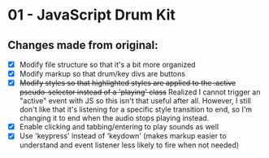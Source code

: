 # 01 - JavaScript Drum Kit

## Changes made from original:
- [x] Modify file structure so that it's a bit more organized
- [x] Modify markup so that drum/key divs are buttons
- [x] ~~Modify styles so that highlighted styles are applied to the :active pseudo-selector instead of a 'playing' class~~ Realized I cannot trigger an "active" event with JS so this isn't that useful after all. However, I still don't like that it's listening for a specific style transition to end, so I'm changing it to end when the audio stops playing instead.
- [x] Enable clicking and tabbing/entering to play sounds as well
- [x] Use 'keypress' instead of 'keydown' (makes markup easier to understand and event listener less likely to fire when not needed)
